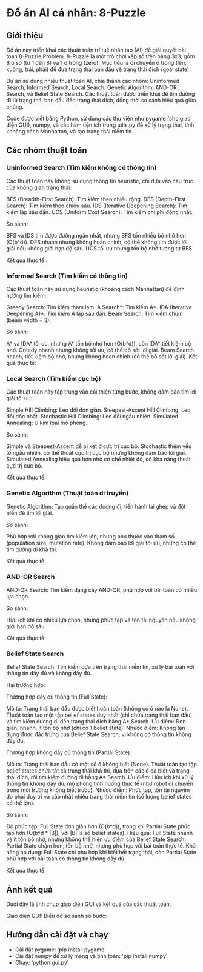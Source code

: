 # Đồ án AI cá nhân: 8-Puzzle

## Giới thiệu

Đồ án này triển khai các thuật toán trí tuệ nhân tạo (AI) để giải quyết bài toán 8-Puzzle Problem. 8-Puzzle là một trò chơi xếp số trên bảng 3x3, gồm 8 ô số (từ 1 đến 8) và 1 ô trống (zero). Mục tiêu là di chuyển ô trống (lên, xuống, trái, phải) để đưa trạng thái ban đầu về trạng thái đích (goal state).

Dự án sử dụng nhiều thuật toán AI, chia thành các nhóm: Uninformed Search, Informed Search, Local Search, Genetic Algorithm, AND-OR Search, và Belief State Search. Các thuật toán được triển khai để tìm đường đi từ trạng thái ban đầu đến trạng thái đích, đồng thời so sánh hiệu quả giữa chúng.

Code được viết bằng Python, sử dụng các thư viện như pygame (cho giao diện GUI), numpy, và các hàm tiện ích trong utils.py để xử lý trạng thái, tính khoảng cách Manhattan, và tạo trạng thái niềm tin.

## Các nhóm thuật toán

### Uninformed Search (Tìm kiếm không có thông tin)

Các thuật toán này không sử dụng thông tin heuristic, chỉ dựa vào cấu trúc của không gian trạng thái:

BFS (Breadth-First Search): Tìm kiếm theo chiều rộng.
DFS (Depth-First Search): Tìm kiếm theo chiều sâu.
IDS (Iterative Deepening Search): Tìm kiếm lặp sâu dần.
UCS (Uniform Cost Search): Tìm kiếm chi phí đồng nhất.

So sánh:

BFS và IDS tìm được đường ngắn nhất, nhưng BFS tốn nhiều bộ nhớ hơn (O(b^d)).
DFS nhanh nhưng không hoàn chỉnh, có thể không tìm được lời giải nếu không giới hạn độ sâu.
UCS tối ưu nhưng tốn bộ nhớ tương tự BFS.

Kết quả thực tế :

### Informed Search (Tìm kiếm có thông tin)

Các thuật toán này sử dụng heuristic (khoảng cách Manhattan) để định hướng tìm kiếm:

Greedy Search: Tìm kiếm tham lam.
A Search*: Tìm kiếm A*.
IDA (Iterative Deepening A)\*_: Tìm kiếm A_ lặp sâu dần.
Beam Search: Tìm kiếm chùm (beam width = 3).

So sánh:

A* và IDA* tối ưu, nhưng A* tốn bộ nhớ hơn (O(b^d)), còn IDA* tiết kiệm bộ nhớ.
Greedy nhanh nhưng không tối ưu, có thể bỏ sót lời giải.
Beam Search nhanh, tiết kiệm bộ nhớ, nhưng không hoàn chỉnh (có thể bỏ sót lời giải).
Kết quả thực tế:

### Local Search (Tìm kiếm cục bộ)

Các thuật toán này tập trung vào cải thiện từng bước, không đảm bảo tìm lời giải tối ưu:

Simple Hill Climbing: Leo đồi đơn giản.
Steepest-Ascent Hill Climbing: Leo đồi dốc nhất.
Stochastic Hill Climbing: Leo đồi ngẫu nhiên.
Simulated Annealing: Ủ kim loại mô phỏng.

So sánh:

Simple và Steepest-Ascent dễ bị kẹt ở cực trị cục bộ.
Stochastic thêm yếu tố ngẫu nhiên, có thể thoát cực trị cục bộ nhưng không đảm bảo lời giải.
Simulated Annealing hiệu quả hơn nhờ cơ chế nhiệt độ, có khả năng thoát cực trị cục bộ.

Kết quả thực tế:

### Genetic Algorithm (Thuật toán di truyền)

Genetic Algorithm: Tạo quần thể các đường đi, tiến hành lai ghép và đột biến để tìm lời giải.

So sánh:

Phù hợp với không gian tìm kiếm lớn, nhưng phụ thuộc vào tham số (population size, mutation rate).
Không đảm bảo lời giải tối ưu, nhưng có thể tìm đường đi khả thi.

Kết quả thực tế:

### AND-OR Search

AND-OR Search: Tìm kiếm dạng cây AND-OR, phù hợp với bài toán có nhiều lựa chọn.

So sánh:

Hữu ích khi có nhiều lựa chọn, nhưng phức tạp và tốn tài nguyên nếu không giới hạn độ sâu.

Kết quả thực tế:

### Belief State Search

Belief State Search: Tìm kiếm dựa trên trạng thái niềm tin, xử lý bài toán với thông tin đầy đủ và không đầy đủ.

Hai trường hợp:

Trường hợp đầy đủ thông tin (Full State):

Mô tả: Trạng thái ban đầu được biết hoàn toàn (không có ô nào là None). Thuật toán tạo một tập belief states duy nhất (chỉ chứa trạng thái ban đầu) và tìm kiếm đường đi đến trạng thái đích bằng A\* Search.
Ưu điểm: Đơn giản, nhanh, ít tốn bộ nhớ (chỉ có 1 belief state).
Nhược điểm: Không tận dụng được đặc trưng của Belief State Search, vì không có thông tin không đầy đủ.

Trường hợp không đầy đủ thông tin (Partial State):

Mô tả: Trạng thái ban đầu có một số ô không biết (None). Thuật toán tạo tập belief states chứa tất cả trạng thái khả thi, dựa trên các ô đã biết và trạng thái đích, rồi tìm kiếm đường đi bằng A\* Search.
Ưu điểm: Hữu ích khi xử lý thông tin không đầy đủ, mô phỏng tình huống thực tế (như robot di chuyển trong môi trường không biết trước).
Nhược điểm: Phức tạp, tốn tài nguyên do phải duy trì và cập nhật nhiều trạng thái niềm tin (số lượng belief states có thể lớn).

So sánh:

Độ phức tạp: Full State đơn giản hơn (O(b^d)), trong khi Partial State phức tạp hơn (O(b^d \* |B|), với |B| là số belief states).
Hiệu quả: Full State nhanh và ít tốn bộ nhớ, nhưng không thể hiện ưu điểm của Belief State Search. Partial State chậm hơn, tốn bộ nhớ, nhưng phù hợp với bài toán thực tế.
Khả năng áp dụng: Full State chỉ phù hợp khi biết hết trạng thái, còn Partial State phù hợp với bài toán có thông tin không đầy đủ.

Kết quả thực tế:

## Ảnh kết quả

Dưới đây là ảnh chụp giao diện GUI và kết quả của các thuật toán:

Giao diện GUI:
Biểu đồ so sánh số bước:

## Hướng dẫn cài đặt và chạy

- Cài đặt pygame: 'pip install pygame'
- Cài đặt numpy để xử lý mảng và tính toán: 'pip install numpy'
- Chạy: 'python gui.py'
